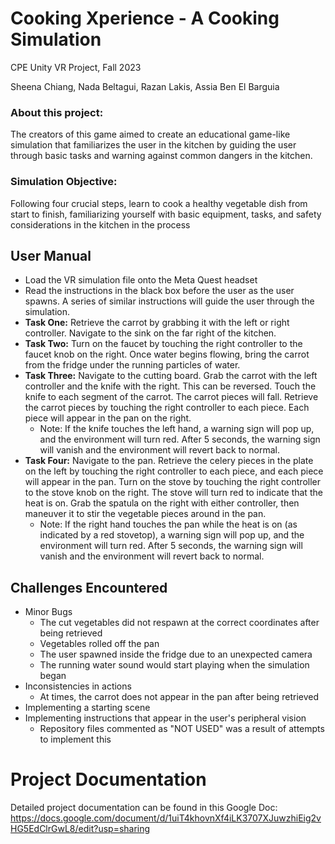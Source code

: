 # Cooking Xperience - A Cooking Simulation

CPE Unity VR Project, Fall 2023

Sheena Chiang, Nada Beltagui, Razan Lakis, Assia Ben El Barguia

### About this project:
The creators of this game aimed to create an educational game-like simulation that familiarizes the user in the kitchen by guiding the user through basic tasks and warning against common dangers in the kitchen.

### Simulation Objective:
Following four crucial steps, learn to cook a healthy vegetable dish from start to finish, familiarizing yourself with basic equipment, tasks, and safety considerations in the kitchen in the process

## User Manual
- Load the VR simulation file onto the Meta Quest headset
- Read the instructions in the black box before the user as the user spawns. A series of similar instructions will guide the user through the simulation.
- **Task One:** Retrieve the carrot by grabbing it with the left or right controller. Navigate to the sink on the far right of the kitchen.
- **Task Two:** Turn on the faucet by touching the right controller to the faucet knob on the right. Once water begins flowing, bring the carrot from the fridge under the running particles of water.
- **Task Three:** Navigate to the cutting board. Grab the carrot with the left controller and the knife with the right. This can be reversed. Touch the knife to each segment of the carrot. The carrot pieces will fall. Retrieve the carrot pieces by touching the right controller to each piece. Each piece will appear in the pan on the right.
  - Note: If the knife touches the left hand, a warning sign will pop up, and the environment will turn red. After 5 seconds, the warning sign will vanish and the environment will revert back to normal.
- **Task Four:** Navigate to the pan. Retrieve the celery pieces in the plate on the left by touching the right controller to each piece, and each piece will appear in the pan. Turn on the stove by touching the right controller to the stove knob on the right. The stove will turn red to indicate that the heat is on. Grab the spatula on the right with either controller, then maneuver it to stir the vegetable pieces around in the pan.
  - Note: If the right hand touches the pan while the heat is on (as indicated by a red stovetop), a warning sign will pop up, and the environment will turn red. After 5 seconds, the warning sign will vanish and the environment will revert back to normal.
 
## Challenges Encountered
- Minor Bugs
  - The cut vegetables did not respawn at the correct coordinates after being retrieved
  - Vegetables rolled off the pan
  - The user spawned inside the fridge due to an unexpected camera
  - The running water sound would start playing when the simulation began
- Inconsistencies in actions
  - At times, the carrot does not appear in the pan after being retrieved
- Implementing a starting scene
- Implementing instructions that appear in the user's peripheral vision
  - Repository files commented as "NOT USED" was a result of attempts to implement this

# Project Documentation
Detailed project documentation can be found in this Google Doc: https://docs.google.com/document/d/1uiT4khovnXf4iLK3707XJuwzhiEig2vHG5EdClrGwL8/edit?usp=sharing
